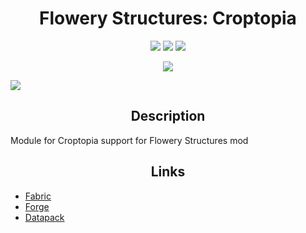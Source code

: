 <h1 align="center">Flowery Structures: Croptopia</h1>

<p align="center">
<img src="https://img.shields.io/badge/version-Beta-yellow?style=for-the-badge">
<img src="https://img.shields.io/badge/Minecraft-1.18.2-62B47A?style=for-the-badge&logo=minecraft">
</a>
<a href="https://discord.gg/zhxGWJ78WY">
<img src="https://img.shields.io/discord/959116881686560898?label=discord&style=for-the-badge">
</a>
</p>

<p align="center">
  <img src="https://imgur.com/1y7dBz9.png">
</p>

<a href="https://bisecthosting.com/fox" align="center">
    <img src="https://github.com/Flowery-Structures/flowery-structures/raw/main/bisect.png">
</a></p>

<h2 align="center">Description</h2>
Module for Croptopia support for Flowery Structures mod

<h2 align="center">Links</h2>

- [Fabric](https://github.com/Flowery-Structures/flowery-structures-croptopia/tree/fabric)
- [Forge](https://github.com/Flowery-Structures/flowery-structures-croptopia/tree/forge)
- [Datapack](https://github.com/Flowery-Structures/flowery-structures-croptopia/tree/datapack)
